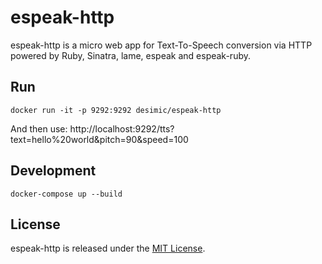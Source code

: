 # espeak-http

espeak-http is a micro web app for Text-To-Speech conversion via HTTP powered by Ruby, Sinatra, lame, espeak and espeak-ruby.

## Run

    docker run -it -p 9292:9292 desimic/espeak-http
    
And then use: http://localhost:9292/tts?text=hello%20world&pitch=90&speed=100

## Development

    docker-compose up --build

## License

espeak-http is released under the [MIT License](/MIT-LICENSE).
